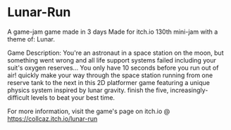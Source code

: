 # Lunar-Run
A game-jam game made in 3 days
Made for itch.io 130th mini-jam with a theme of: Lunar.

Game Description:
You're an astronaut in a space station on the moon, but something went wrong and all life support systems failed including your suit's oxygen reserves... 
You only have 10 seconds before you run out of air!
quickly make your way through the space station running from one reserve tank to the next
in this 2D platformer game featuring a unique physics system inspired by lunar gravity.
finish the five, increasingly-difficult levels to beat your best time.

For more information, visit the game's page on itch.io @ https://collcaz.itch.io/lunar-run
